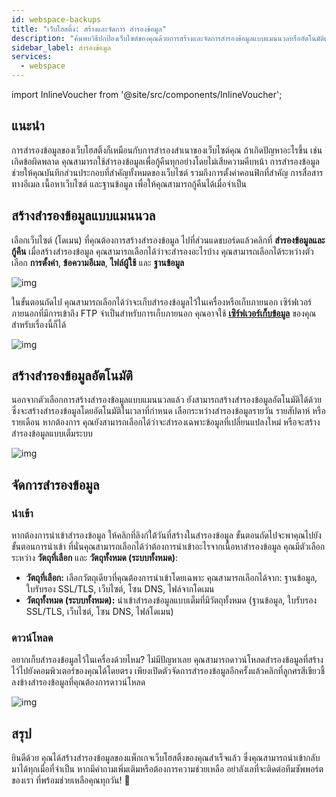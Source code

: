 ```yaml
---
id: webspace-backups
title: "เว็บโฮสติ้ง: สร้างและจัดการ สำรองข้อมูล"
description: "ค้นพบวิธีปกป้องเว็บไซต์ของคุณด้วยการสร้างและจัดการสำรองข้อมูลแบบแมนนวลหรืออัตโนมัติเพื่อให้มั่นใจว่าข้อมูลจะถูกกู้คืนได้ → เรียนรู้เพิ่มเติมตอนนี้"
sidebar_label: สำรองข้อมูล
services:
  - webspace
---
```




import InlineVoucher from '@site/src/components/InlineVoucher';



## แนะนำ

การสำรองข้อมูลของเว็บโฮสติ้งก็เหมือนกับการสำรองสำเนาของเว็บไซต์คุณ ถ้าเกิดปัญหาอะไรขึ้น เช่น เกิดข้อผิดพลาด คุณสามารถใช้สำรองข้อมูลเพื่อกู้คืนทุกอย่างโดยไม่เสียความคืบหน้า การสำรองข้อมูลช่วยให้คุณบันทึกส่วนประกอบที่สำคัญทั้งหมดของเว็บไซต์ รวมถึงการตั้งค่าคอนฟิกที่สำคัญ การสื่อสารทางอีเมล เนื้อหาเว็บไซต์ และฐานข้อมูล เพื่อให้คุณสามารถกู้คืนได้เมื่อจำเป็น


## สร้างสำรองข้อมูลแบบแมนนวล

เลือกเว็บไซต์ (โดเมน) ที่คุณต้องการสร้างสำรองข้อมูล ไปที่ส่วนแดชบอร์ดแล้วคลิกที่ **สำรองข้อมูลและกู้คืน** เมื่อสร้างสำรองข้อมูล คุณสามารถเลือกได้ว่าจะสำรองอะไรบ้าง คุณสามารถเลือกได้ระหว่างตัวเลือก **การตั้งค่า**, **ข้อความอีเมล**, **ไฟล์ผู้ใช้** และ **ฐานข้อมูล**

![img](https://screensaver01.zap-hosting.com/index.php/s/KnK6DxndGgwodow/preview)



ในขั้นตอนถัดไป คุณสามารถเลือกได้ว่าจะเก็บสำรองข้อมูลไว้ในเครื่องหรือเก็บภายนอก เซิร์ฟเวอร์ภายนอกที่มีการเข้าถึง FTP จำเป็นสำหรับการเก็บภายนอก คุณอาจใช้ **[เซิร์ฟเวอร์เก็บข้อมูล](https://zap-hosting.com/en/customer/home/storage/)** ของคุณสำหรับเรื่องนี้ก็ได้

![img](https://screensaver01.zap-hosting.com/index.php/s/gMdpdnqiBWBeZm3/preview)



## สร้างสำรองข้อมูลอัตโนมัติ

นอกจากตัวเลือกการสร้างสำรองข้อมูลแบบแมนนวลแล้ว ยังสามารถสร้างสำรองข้อมูลอัตโนมัติได้ด้วย ซึ่งจะสร้างสำรองข้อมูลโดยอัตโนมัติในเวลาที่กำหนด เลือกระหว่างสำรองข้อมูลรายวัน รายสัปดาห์ หรือรายเดือน หากต้องการ คุณยังสามารถเลือกได้ว่าจะสำรองเฉพาะข้อมูลที่เปลี่ยนแปลงใหม่ หรือจะสร้างสำรองข้อมูลแบบเต็มระบบ

![img](https://screensaver01.zap-hosting.com/index.php/s/JngcgyR8JyZ4Qoe/preview)



## จัดการสำรองข้อมูล

### นำเข้า

หากต้องการนำเข้าสำรองข้อมูล ให้คลิกที่ลิงก์ใต้วันที่สร้างในสำรองข้อมูล ขั้นตอนถัดไปจะพาคุณไปยังขั้นตอนการนำเข้า ที่นั่นคุณสามารถเลือกได้ว่าต้องการนำเข้าอะไรจากเนื้อหาสำรองข้อมูล คุณมีตัวเลือกระหว่าง **วัตถุที่เลือก** และ **วัตถุทั้งหมด (ระบบทั้งหมด)**:

- **วัตถุที่เลือก:** เลือกวัตถุเดียวที่คุณต้องการนำเข้าโดยเฉพาะ คุณสามารถเลือกได้จาก: ฐานข้อมูล, ใบรับรอง SSL/TLS, เว็บไซต์, โซน DNS, ไฟล์จากโดเมน
- **วัตถุทั้งหมด (ระบบทั้งหมด):** นำเข้าสำรองข้อมูลแบบเต็มที่มีวัตถุทั้งหมด (ฐานข้อมูล, ใบรับรอง SSL/TLS, เว็บไซต์, โซน DNS, ไฟล์โดเมน) 



### ดาวน์โหลด

อยากเก็บสำรองข้อมูลไว้ในเครื่องด้วยไหม? ไม่มีปัญหาเลย คุณสามารถดาวน์โหลดสำรองข้อมูลที่สร้างไว้ไปยังคอมพิวเตอร์ของคุณได้โดยตรง เพียงเปิดตัวจัดการสำรองข้อมูลอีกครั้งแล้วคลิกที่ลูกศรสีเขียวชี้ลงข้างสำรองข้อมูลที่คุณต้องการดาวน์โหลด

![img](https://screensaver01.zap-hosting.com/index.php/s/zb6agtT5mYeFgiX/preview)



## สรุป

ยินดีด้วย คุณได้สร้างสำรองข้อมูลของแพ็กเกจเว็บโฮสติ้งของคุณสำเร็จแล้ว ซึ่งคุณสามารถนำเข้ากลับมาได้ทุกเมื่อที่จำเป็น หากมีคำถามเพิ่มเติมหรือต้องการความช่วยเหลือ อย่าลังเลที่จะติดต่อทีมซัพพอร์ตของเรา ที่พร้อมช่วยเหลือคุณทุกวัน! 🙂


<InlineVoucher />